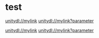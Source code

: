 # test
<unitydl://mylink>
<unitydl://mylink?parameter>

<a href="unitydl://mylink">unitydl://mylink</a>
<a href="unitydl://mylink?parameter">unitydl://mylink?parameter</a>
